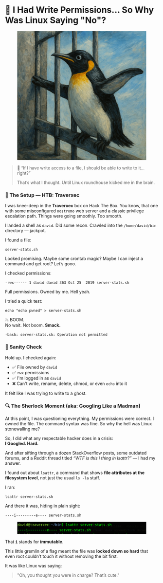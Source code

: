 # 😤 I Had Write Permissions... So Why Was Linux Saying "No"?

<figure><img src="../.gitbook/assets/ChatGPT Image Jun 6, 2025, 11_30_05 PM.png" alt=""><figcaption></figcaption></figure>

> 🧠 “If I have write access to a file, I should be able to write to it… right?”
>
> That’s what I thought. Until Linux roundhouse kicked me in the brain.

### 🎯 The Setup — HTB: Traverxec

I was knee-deep in the **Traverxec** box on Hack The Box. You know, that one with some misconfigured `nostromo` web server and a classic privilege escalation path. Things were going smoothly. Too smooth.

I landed a shell as `david`. Did some recon. Crawled into the `/home/david/bin` directory — jackpot.

I found a file:

```
server-stats.sh
```

Looked promising. Maybe some crontab magic? Maybe I can inject a command and get root? Let’s gooo.

I checked permissions:

```
-rwx------ 1 david david 363 Oct 25  2019 server-stats.sh
```

Full permissions. Owned by me. Hell yeah.

I tried a quick test:

```
echo "echo pwned" > server-stats.sh
```

💥 BOOM.\
No wait. Not boom. **Smack.**

```
-bash: server-stats.sh: Operation not permitted
```

### 🧪 Sanity Check

Hold up. I checked again:

* ✅ File owned by `david`
* ✅ `rwx` permissions
* ✅ I'm logged in as `david`
* ❌ Can't write, rename, delete, chmod, or even `echo` into it

It felt like I was trying to write to a ghost.

### 🔍 The Sherlock Moment (aka: Googling Like a Madman)

At this point, I was questioning everything. My permissions were correct. I owned the file. The command syntax was fine. So why the hell was Linux stonewalling me?

So, I did what any respectable hacker does in a crisis:\
**I Googled. Hard.**

And after sifting through a dozen StackOverflow posts, some outdated forums, and a Reddit thread titled _“WTF is this i thing in lsattr?”_ — I had my answer.

I found out about `lsattr`, a command that shows **file attributes at the filesystem level**, not just the usual `ls -la` stuff.

I ran:

```
lsattr server-stats.sh
```

And there it was, hiding in plain sight:

```
----i---------e---- server-stats.sh
```

<figure><img src="../.gitbook/assets/image (1) (1) (1) (1).png" alt=""><figcaption></figcaption></figure>

That **`i`** stands for **immutable**.

This little gremlin of a flag meant the file was **locked down so hard** that even root couldn’t touch it without removing the bit first.

It was like Linux was saying:

> "Oh, you thought you were in charge? That’s cute."
